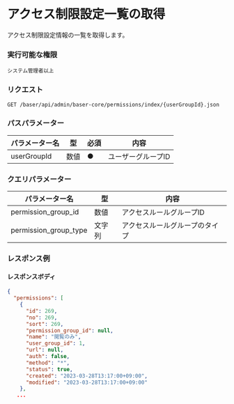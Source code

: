 # アクセス制限設定一覧の取得

アクセス制限設定情報の一覧を取得します。

### 実行可能な権限
```
システム管理者以上
```
 
### リクエスト
```
GET /baser/api/admin/baser-core/permissions/index/{userGroupId}.json
``` 

### パスパラメーター

| パラメーター名   | 型   | 必須  | 内容         |
|-----------|-----|-----|------------|
| userGroupId        | 数値  | ●   | ユーザーグループID |

### クエリパラメーター

| パラメーター名           | 型 | 内容              |
|-------------------| --- |-----------------|
| permission_group_id            | 数値 | アクセスルールグループID   |
| permission_group_type             | 文字列 | アクセスルールグループのタイプ |

### レスポンス例
#### レスポンスボディ
```json
{
  "permissions": [
    {
      "id": 269,
      "no": 269,
      "sort": 269,
      "permission_group_id": null,
      "name": "閲覧のみ",
      "user_group_id": 1,
      "url": null,
      "auth": false,
      "method": "*",
      "status": true,
      "created": "2023-03-28T13:17:00+09:00",
      "modified": "2023-03-28T13:17:00+09:00"
    },
   ...
```

